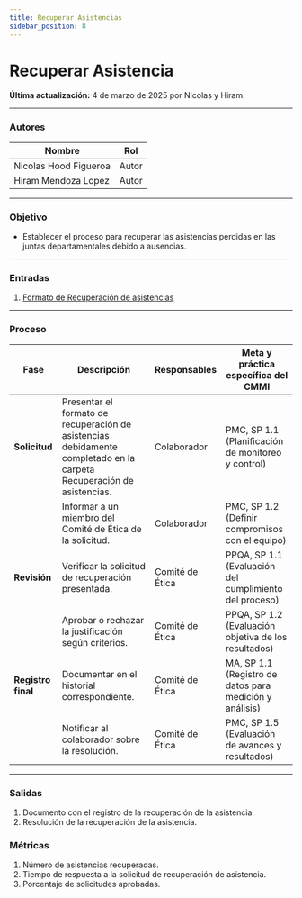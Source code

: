 ```yaml
---
title: Recuperar Asistencias
sidebar_position: 8
---
```


# Recuperar Asistencia

**Última actualización:** 4 de marzo de 2025 por Nicolas y Hiram.

---

### Autores
| Nombre                            | Rol       |
| --------------------------------- | --------- |
| Nicolas Hood Figueroa             | Autor     |
| Hiram Mendoza Lopez               | Autor     |
---

### Objetivo

* Establecer el proceso para recuperar las asistencias perdidas en las juntas departamentales debido a ausencias.
---

### Entradas

1. [Formato de Recuperación de asistencias](https://docs.google.com/document/d/1ITy1mSxYEbpZlgPr5B6GFSGERKHlTQCQpj8v0V6gz6g/edit?usp=sharing)
---

### Proceso

| Fase          | Descripción                                                          | Responsables       | Meta y práctica específica del CMMI |
|--------------|----------------------------------------------------------------------|--------------------|--------------------------------------|
| **Solicitud** | Presentar el formato de recuperación de asistencias debidamente completado en la carpeta Recuperación de asistencias. | Colaborador       | PMC, SP 1.1 (Planificación de monitoreo y control) |
|              | Informar a un miembro del Comité de Ética de la solicitud.           | Colaborador       | PMC, SP 1.2 (Definir compromisos con el equipo) |
| **Revisión** | Verificar la solicitud de recuperación presentada.                   | Comité de Ética   | PPQA, SP 1.1 (Evaluación del cumplimiento del proceso) |
|              | Aprobar o rechazar la justificación según criterios.                  | Comité de Ética   | PPQA, SP 1.2 (Evaluación objetiva de los resultados) |
|**Registro final**| Documentar en el historial correspondiente.                           | Comité de Ética   | MA, SP 1.1 (Registro de datos para medición y análisis) |
|        | Notificar al colaborador sobre la resolución.                     | Comité de Ética   | PMC, SP 1.5 (Evaluación de avances y resultados) |
---

### Salidas

1. Documento con el registro de la recuperación de la asistencia.  
2. Resolución de la recuperación de la asistencia.

### Métricas

1. Número de asistencias recuperadas.  
2. Tiempo de respuesta a la solicitud de recuperación de asistencia.  
3. Porcentaje de solicitudes aprobadas.


